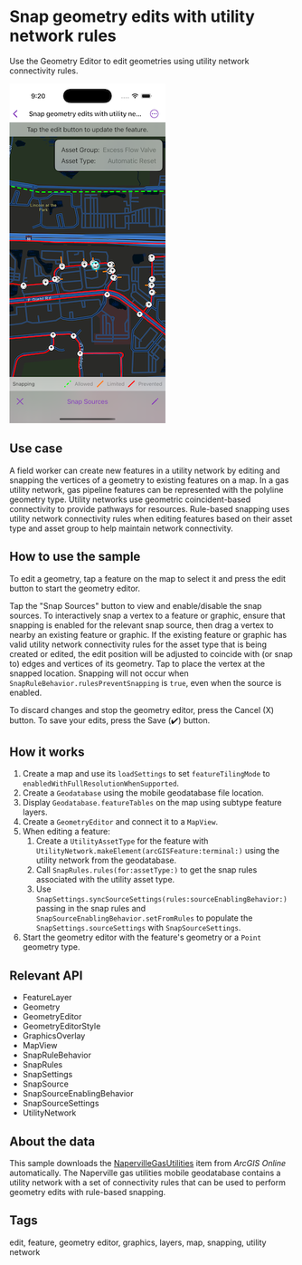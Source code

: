 # Snap geometry edits with utility network rules

Use the Geometry Editor to edit geometries using utility network connectivity rules.

![Screenshot of Snap geometry edits with utility network rules sample](snap-geometry-edits-with-utility-network-rules.png)

## Use case

A field worker can create new features in a utility network by editing and snapping the vertices of a geometry to existing features on a map. In a gas utility network, gas pipeline features can be represented with the polyline geometry type. Utility networks use geometric coincident-based connectivity to provide pathways for resources. Rule-based snapping uses utility network connectivity rules when editing features based on their asset type and asset group to help maintain network connectivity.

## How to use the sample

To edit a geometry, tap a feature on the map to select it and press the edit button to start the geometry editor.

Tap the "Snap Sources" button to view and enable/disable the snap sources. To interactively snap a vertex to a feature or graphic, ensure that snapping is enabled for the relevant snap source, then drag a vertex to nearby an existing feature or graphic. If the existing feature or graphic has valid utility network connectivity rules for the asset type that is being created or edited, the edit position will be adjusted to coincide with (or snap to) edges and vertices of its geometry. Tap to place the vertex at the snapped location. Snapping will not occur when `SnapRuleBehavior.rulesPreventSnapping` is `true`, even when the source is enabled.

To discard changes and stop the geometry editor, press the Cancel (X) button. To save your edits, press the Save (✔️) button.

## How it works

1. Create a map and use its `loadSettings` to set `featureTilingMode` to `enabledWithFullResolutionWhenSupported`.
2. Create a `Geodatabase` using the mobile geodatabase file location.
3. Display `Geodatabase.featureTables` on the map using subtype feature layers.
4. Create a `GeometryEditor` and connect it to a `MapView`.
5. When editing a feature:
    1. Create a `UtilityAssetType` for the feature with `UtilityNetwork.makeElement(arcGISFeature:terminal:)` using the utility network from the geodatabase.
    2. Call `SnapRules.rules(for:assetType:)` to get the snap rules associated with the utility asset type.
    3. Use `SnapSettings.syncSourceSettings(rules:sourceEnablingBehavior:)` passing in the snap rules and `SnapSourceEnablingBehavior.setFromRules` to populate the `SnapSettings.sourceSettings` with `SnapSourceSettings`.
6. Start the geometry editor with the feature's geometry or a `Point` geometry type.

## Relevant API

* FeatureLayer
* Geometry
* GeometryEditor
* GeometryEditorStyle
* GraphicsOverlay
* MapView
* SnapRuleBehavior
* SnapRules
* SnapSettings
* SnapSource
* SnapSourceEnablingBehavior
* SnapSourceSettings
* UtilityNetwork

## About the data

This sample downloads the [NapervilleGasUtilities](https://www.arcgis.com/home/item.html?id=0fd3a39660d54c12b05d5f81f207dffd) item from *ArcGIS Online* automatically. The Naperville gas utilities mobile geodatabase contains a utility network with a set of connectivity rules that can be used to perform geometry edits with rule-based snapping.

## Tags

edit, feature, geometry editor, graphics, layers, map, snapping, utility network

